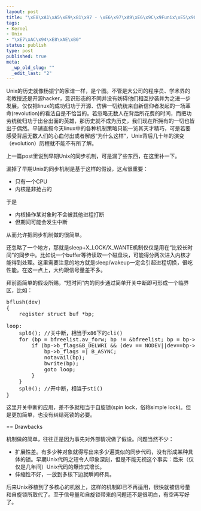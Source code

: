 ```yaml
--- 
layout: post
title: "\xE8\xA1\xA5\xE9\x81\x97 - \xE6\x97\xA9\xE6\x9C\x9Funix\xE5\x90\x8C\xE6\xAD\xA5\xE6\x9C\xBA\xE5\x88\xB6\xE7\x9A\x84\xE7\xAE\x80\xE5\x8D\x95\xE7\xAC\x94\xE8\xAE\xB0"
tags: 
- Kernel
- Unix
- "\xE7\xAC\x94\xE8\xAE\xB0"
status: publish
type: post
published: true
meta: 
  _wp_old_slug: ""
  _edit_last: "2"
---
```

Unix的历史就像杨振宁的家谱一样，是个图。不管是大公司的程序员、学术界的老教授还是开源hacker，意识形态的不同并没有妨碍他们相互抄袭并为之进一步发展。仅仅把linux的成功归功于开源、仿佛一切统统来自新信仰者发起的一场革命(revolution)的看法自是不恰当的。若忽略无数人在背后所花费的时间，而把功劳统统归功于出台出面的英雄，那历史就不成为历史，我们现在所拥有的一切也皆出于偶然。平铺直叙今天linux中的各种机制策略只能一览其天才精巧，可是若要感受背后无数人们的心血付出或者解惑“为什么这样”，Unix背后几十年的演变（evolution）历程就不能不有所了解。

上一篇post里说到早期Unix的同步机制，可是漏了些东西，在这里补一下。

漏掉了早期Unix的同步机制是基于这样的假设，这点很重要：

 * 只有一个CPU
 * 内核是非抢占的

于是

 * 内核操作某对象时不会被其他进程打断
 * 但期间可能会发生中断

从而允许把同步机制做的很简单。
 
还忽略了一个地方，那就是sleep+X_LOCK/X_WANTE机制仅仅是用在“比较长时间”的同步中。比如说一个buffer等待读取一个磁盘块，可能得分两次进入内核才能得到处理。这里需要注意的地方就是sleep/wakeup一定会引起进程切换，很吃性能。在这一点上，大约跟信号量差不多。

拜前面简单的假设所赐，“短时间”内的同步通过简单开关中断即可形成一个临界区，比如：

<pre lang="c">
bflush(dev)
{
	register struct buf *bp;

loop:
	spl6(); //关中断，相当于x86下的cli()
	for (bp = bfreelist.av_forw; bp != &bfreelist; bp = bp->av_forw) {
		if (bp->b_flags&B_DELWRI && (dev == NODEV||dev==bp->b_dev)) {
			bp->b_flags =| B_ASYNC;
			notavail(bp);
			bwrite(bp);
			goto loop;
		}
	}
	spl0(); //开中断，相当于sti()
}
</pre>

这里开关中断的应用，差不多就相当于自旋锁(spin lock，俗称simple lock)。但是更加简单，也没有纠结死锁的必要。

== Drawbacks

机制做的简单，往往正是因为事先对外部情况做了假设。问题当然不少：
 * 扩展性差。有多少种对象就得写出来多少遍类似的同步代码，没有形成某种具体的锁。早期Unix代码之短令人印象深刻，但是不能无视这个事实：后来（仅仅是几年间）Unix代码的爆炸式增长。
 * 伸缩性不好，一放到多核下边就瞬间杯具。

后来Unix移植到了多核心的机器上，这样的机制即已不再适用，很快就被信号量和自旋锁所取代了。至于信号量和自旋锁带来的问题还不是很明白，有空再写好了。
